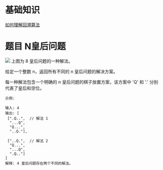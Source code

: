 # 基础知识
[如何理解回溯算法](https://segmentfault.com/a/1190000018771841)
# 题目 N皇后问题
![](https://assets.leetcode-cn.com/aliyun-lc-upload/uploads/2018/10/12/8-queens.png)
上图为 8 皇后问题的一种解法。

给定一个整数 n，返回所有不同的 n 皇后问题的解决方案。

每一种解法包含一个明确的 n 皇后问题的棋子放置方案，该方案中 'Q' 和 '.' 分别代表了皇后和空位。
```
示例:

输入: 4
输出: [
 [".Q..",  // 解法 1
  "...Q",
  "Q...",
  "..Q."],

 ["..Q.",  // 解法 2
  "Q...",
  "...Q",
  ".Q.."]
]
解释: 4 皇后问题存在两个不同的解法。
```